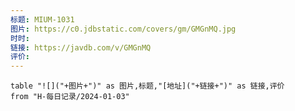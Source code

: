 ```yaml
---
标题: MIUM-1031
图片: https://c0.jdbstatic.com/covers/gm/GMGnMQ.jpg
时时: 
链接: https://javdb.com/v/GMGnMQ
评价:
---
```


```dataview
table "![]("+图片+")" as 图片,标题,"[地址]("+链接+")" as 链接,评价
from "H-每日记录/2024-01-03"
```

